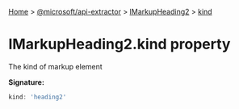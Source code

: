 [Home](./index) &gt; [@microsoft/api-extractor](./api-extractor.md) &gt; [IMarkupHeading2](./api-extractor.imarkupheading2.md) &gt; [kind](./api-extractor.imarkupheading2.kind.md)

# IMarkupHeading2.kind property

The kind of markup element

**Signature:**
```javascript
kind: 'heading2'
```
